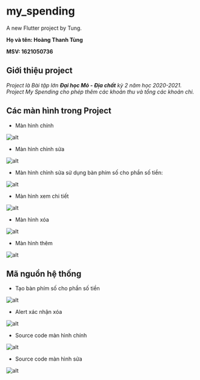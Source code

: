 # my_spending

A new Flutter project by Tung.

**Họ và tên: Hoàng Thanh Tùng**

**MSV: 1621050736**

## Giới thiệu project

*Project là Bài tập lớn ***Đại học Mỏ - Địa chất*** kỳ 2 năm học 2020-2021. Project My Spending cho phép thêm các khoản thu và tổng các khoản chi.*

## Các màn hình trong Project

* Màn hình chính

![alt](my_spending/image/mhchinh.jpg)

* Màn hình chỉnh sửa

![alt](my_spending/image/chinhsua.jpg)

* Màn hình chỉnh sửa sử dụng bàn phím số cho phần số tiền:

![alt](my_spending/image/mhsuact.jpg)

* Màn hình xem chi tiết

![alt](my_spending/image/mhxemct.jpg)

* Màn hình xóa

![alt](my_spending/image/mhxoa.jpg)

* Màn hình thêm

![alt](my_spending/image/mhthem.jpg)

## Mã nguồn hệ thống

* Tạo bàn phím số cho phần số tiền

![alt](my_spending/image/ptmhxoa.png)

* Alert xác nhận xóa

![alt](my_spending/image/ptmhxoa.png)

* Source code màn hình chính

![alt](my_spending/image/ptmhchinh.png)

* Source code màn hình sửa

![alt](my_spending/image/ptmhsua.png)

